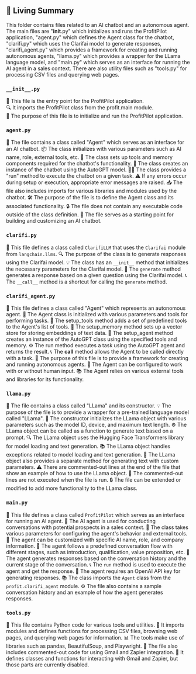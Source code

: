 

<!-- Living README Summary -->
## 🌳 Living Summary

This folder contains files related to an AI chatbot and an autonomous agent. The main files are "__init__.py" which initializes and runs the ProfitPilot application, "agent.py" which defines the Agent class for the chatbot, "clarifi.py" which uses the Clarifai model to generate responses, "clarifi_agent.py" which provides a framework for creating and running autonomous agents, "llama.py" which provides a wrapper for the LLama language model, and "main.py" which serves as an interface for running the AI agent in a sales context. There are also utility files such as "tools.py" for processing CSV files and querying web pages.


### `__init__.py`

📝 This file is the entry point for the ProfitPilot application.    
🔍 It imports the ProfitPilot class from the profit.main module.    
📌 The purpose of this file is to initialize and run the ProfitPilot application.


### `agent.py`

📄 The file contains a class called "Agent" which serves as an interface for an AI chatbot.
📦 The class initializes with various parameters such as AI name, role, external tools, etc.
🔧 The class sets up tools and memory components required for the chatbot's functionality.
🤖 The class creates an instance of the chatbot using the AutoGPT model.
🏃‍♀️ The class provides a "run" method to execute the chatbot on a given task.
⚠️ If any errors occur during setup or execution, appropriate error messages are raised.
📥 The file also includes imports for various libraries and modules used by the chatbot.
🛠️ The purpose of the file is to define the Agent class and its associated functionality.
🔒 The file does not contain any executable code outside of the class definition.
📝 The file serves as a starting point for building and customizing an AI chatbot.


### `clarifi.py`

📄 This file defines a class called `ClarifiLLM` that uses the `Clarifai` module from `langchain.llms`.
🔍 The purpose of the class is to generate responses using the Clarifai model.
💡 The class has an `__init__` method that initializes the necessary parameters for the Clarifai model.
💬 The `generate` method generates a response based on a given question using the Clarifai model.
📞 The `__call__` method is a shortcut for calling the `generate` method.



### `clarifi_agent.py`

📝 This file defines a class called "Agent" which represents an autonomous agent.
🔧 The Agent class is initialized with various parameters and tools for performing tasks.
🔀 The setup_tools method adds a set of predefined tools to the Agent's list of tools.
💾 The setup_memory method sets up a vector store for storing embeddings of text data.
🤖 The setup_agent method creates an instance of the AutoGPT class using the specified tools and memory.
⚙️ The run method executes a task using the AutoGPT agent and returns the result.
📞 The __call__ method allows the Agent to be called directly with a task.
🔎 The purpose of this file is to provide a framework for creating and running autonomous agents.
👥 The Agent can be configured to work with or without human input.
📚 The Agent relies on various external tools and libraries for its functionality.


### `llama.py`

📝 The file contains a class called "LLama" and its constructor.
💡 The purpose of the file is to provide a wrapper for a pre-trained language model called "LLama".
🔧 The constructor initializes the LLama object with various parameters such as the model ID, device, and maximum text length.
⚙️ The LLama object can be called as a function to generate text based on a prompt.
🔍 The LLama object uses the Hugging Face Transformers library for model loading and text generation.
📚 The LLama object handles exceptions related to model loading and text generation.
🔧 The LLama object also provides a separate method for generating text with custom parameters.
⚠️ There are commented-out lines at the end of the file that show an example of how to use the LLama object.
🚫 The commented-out lines are not executed when the file is run.
🔒 The file can be extended or modified to add more functionality to the LLama class.


### `main.py`

📄 This file defines a class called `ProfitPilot` which serves as an interface for running an AI agent.
🤖 The AI agent is used for conducting conversations with potential prospects in a sales context.
🔧 The class takes various parameters for configuring the agent's behavior and external tools.
🧾 The agent can be customized with specific AI name, role, and company information.
📜 The agent follows a predefined conversation flow with different stages, such as introduction, qualification, value proposition, etc.
📝 The agent generates responses based on the conversation history and the current stage of the conversation.
📞 The `run` method is used to execute the agent and get the response.
🔑 The agent requires an OpenAI API key for generating responses.
📚 The class imports the `Agent` class from the `profit.clarifi_agent` module.
⚙️ The file also contains a sample conversation history and an example of how the agent generates responses.


### `tools.py`

📝 This file contains Python code for various tools and utilities. 
🔧 It imports modules and defines functions for processing CSV files, browsing web pages, and querying web pages for information. 
📊 The tools make use of libraries such as pandas, BeautifulSoup, and Playwright. 
📁 The file also includes commented-out code for using Gmail and Zapier integration. 
🔑 It defines classes and functions for interacting with Gmail and Zapier, but those parts are currently disabled.

<!-- Living README Summary -->